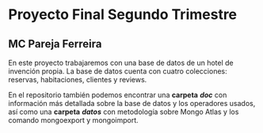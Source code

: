 # Proyecto Final Segundo Trimestre
## MC Pareja Ferreira

En este proyecto trabajaremos con una base de datos de un hotel de invención propia.
La base de datos cuenta con cuatro colecciones: reservas, habitaciones, clientes y reviews.

En el repositorio también podemos encontrar una **carpeta** ***doc*** con información más detallada sobre la base de datos y los operadores usados,
así como una **carpeta** ***datos*** con metodología sobre Mongo Atlas y los comando mongoexport y mongoimport.